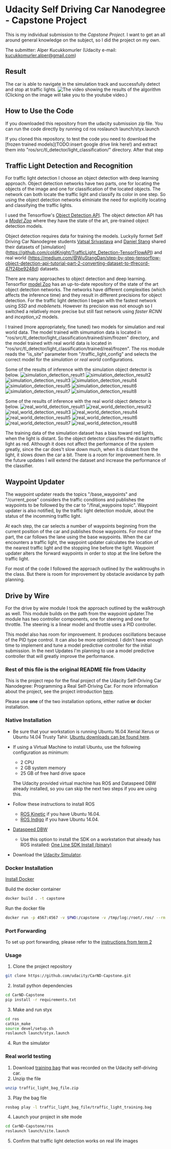 # Udacity Self Driving Car Nanodegree - Capstone Project

This is my individual submission to the _Capstone Project_. I want to get an all around general knowledge on the subject, so I did the project on my own. 

The submitter: Alper Kucukkomurler (Udacity e-mail: kucukkomurler.alper@gmail.com)

## Result

The car is able to navigate in the simulation track and successfully detect and stop at traffic lights.
![[The video showing the results of the algorithm](https://img.youtube.com/vi/prIGJmnVdkM/0.jpg)](https://youtu.be/prIGJmnVdkM)
(Clicking on the image will take you to the youtube video.)

## How to Use the Code

If you downloaded this repository from the udacity submission zip file. You can run the code directly by running
    cd ros
    roslaunch launch/styx.launch

If you cloned this repository, to test the code you need to download the [frozen trained models](TODO:insert google drive link here!) and extract them into "ros/src/tl_detector/light_classification/" directory. After that step 

## Traffic Light Detection and Recognition

For traffic light detection I choose an object detection with deep learning approach. Object detection networks have two parts, one for locating the objects of the image and one for classification of the located objects. The network can both locate the traffic light and classify its color in one step. So using the object detection networks elminiate the need for explicitly locating and classifying the traffic lights.

I used the Tensorflow's [Object Detection API](https://github.com/tensorflow/models/tree/master/research/object_detection). The object detection API has a [_Model Zoo_](https://github.com/tensorflow/models/blob/master/research/object_detection/g3doc/detection_model_zoo.md) where they have the state of the art, pre-trained object detection models.

Object detection requires data for training the models. Luckyily formet Self Driving Car Nanodegree students [Vatsal Srivastava](https://becominghuman.ai/@Vatsal410) and [Daniel Stang](https://medium.com/@WuStangDan) shared their datasets of [simulation] (https://github.com/coldKnight/TrafficLight_Detection-TensorFlowAPI) and real world (https://medium.com/@WuStangDan/step-by-step-tensorflow-object-detection-api-tutorial-part-2-converting-dataset-to-tfrecord-47f24be9248d) datasets.

There are many approaches to object detection and deep learning. Tensorflor [model Zoo](https://github.com/tensorflow/models/blob/master/research/object_detection/g3doc/detection_model_zoo.md) has an up-to-date repository of the state of the art object detection networks. The networks have different complexities (which affects the inference time) and they result in different precisions for object detection. For the traffic light detection I began with the fastest network using _SSD_ and _mobilenets_. However its precision was not enough so I switched a relatively more precise but still fast network using _faster RCNN_ and _inception_v2_ models. 

I trained (more appropriately, fine tuned) two models for simulation and real world data. The model trained with simumation data is located in "ros/src/tl_detector/light_classification/trained/sim/frozen" directory, and the model trained with real world data is located in "ros/src/tl_detector/light_classification/trained/real/frozen". The ros module reads the "is_site" parameter from "/traffic_light_config" and selects the correct model for the _simulation_ or _real world_ configurations. 

Some of the results of inference with the simulation object detector is below. 
![simulation_detection_result1](detection_results/sim/1.png)
![simulation_detection_result2](detection_results/sim/2.png)
![simulation_detection_result3](detection_results/sim/3.png)
![simulation_detection_result4](detection_results/sim/4.png)
![simulation_detection_result5](detection_results/sim/5.png)
![simulation_detection_result6](detection_results/sim/6.png)
![simulation_detection_result7](detection_results/sim/7.png)
![simulation_detection_result8](detection_results/sim/8.png)

Some of the results of inference with the real world object detector is below. 
![real_world_detection_result1](detection_results/real/1.png)
![real_world_detection_result2](detection_results/real/2.png)
![real_world_detection_result3](detection_results/real/3.png)
![real_world_detection_result4](detection_results/real/4.png)
![real_world_detection_result5](detection_results/real/5.png)
![real_world_detection_result6](detection_results/real/6.png)
![real_world_detection_result7](detection_results/real/7.png)
![real_world_detection_result8](detection_results/real/8.png)

The training data of the simulation dataset has a bias toward red lights, when the light is distant. So the object detector classifies the distant traffic light as red. Although it does not affect the performance of the system greatly, since the car does't slow down much, when it is distant from the light, it slows down the car a bit. There is a room for improvement here. In the future updates I will extend the dataset and increase the performance of the classifier.

## Waypoint Updater

The waypoint updater reads the topics "/base_waypoints" and "/current_pose" considers the traffic conditions and publishes the waypoints to be followed by the car to "/final_waypoins topic". Waypoint updater is also notified, by the traffic light detection module, about the status of the incomming traffic light.

At each step, the car selects a number of waypoints beginning from the current position of the car and publishes those waypoints. For most of the part, the car follows the lane using the base waypoints. When the car encounters a traffic light, the waypoint updater calculates the location of the nearest traffic light and the stopping line before the light. Waypoint updater alters the forward waypoints in order to stop at the line before the traffic light.

For most of the code I followed the approach outlined by the walktroughs in the class. But there is room for improvement by obstacle avoidance by path planning.

## Drive by Wire

For the drive by wire module I took the approach outlined by the walktrough as well. This module builds on the path from the waypoint updater.The module has two controller components, one for steering and one for throttle. The steering is a linear model and throttle uses a PID controller.

This model also has room for improvement. It produces oscillations because of the PID type control. It can also be more optimized. I didn't have enough time to implement and tune a model predictive controller for the initial submission. In the next Updates I'm planning to use a model predictive controller that will greatly improve the performance.


### Rest of this file is the original README file from Udacity

This is the project repo for the final project of the Udacity Self-Driving Car Nanodegree: Programming a Real Self-Driving Car. For more information about the project, see the project introduction [here](https://classroom.udacity.com/nanodegrees/nd013/parts/6047fe34-d93c-4f50-8336-b70ef10cb4b2/modules/e1a23b06-329a-4684-a717-ad476f0d8dff/lessons/462c933d-9f24-42d3-8bdc-a08a5fc866e4/concepts/5ab4b122-83e6-436d-850f-9f4d26627fd9).

Please use **one** of the two installation options, either native **or** docker installation.

### Native Installation

* Be sure that your workstation is running Ubuntu 16.04 Xenial Xerus or Ubuntu 14.04 Trusty Tahir. [Ubuntu downloads can be found here](https://www.ubuntu.com/download/desktop).
* If using a Virtual Machine to install Ubuntu, use the following configuration as minimum:
  * 2 CPU
  * 2 GB system memory
  * 25 GB of free hard drive space

  The Udacity provided virtual machine has ROS and Dataspeed DBW already installed, so you can skip the next two steps if you are using this.

* Follow these instructions to install ROS
  * [ROS Kinetic](http://wiki.ros.org/kinetic/Installation/Ubuntu) if you have Ubuntu 16.04.
  * [ROS Indigo](http://wiki.ros.org/indigo/Installation/Ubuntu) if you have Ubuntu 14.04.
* [Dataspeed DBW](https://bitbucket.org/DataspeedInc/dbw_mkz_ros)
  * Use this option to install the SDK on a workstation that already has ROS installed: [One Line SDK Install (binary)](https://bitbucket.org/DataspeedInc/dbw_mkz_ros/src/81e63fcc335d7b64139d7482017d6a97b405e250/ROS_SETUP.md?fileviewer=file-view-default)
* Download the [Udacity Simulator](https://github.com/udacity/CarND-Capstone/releases).

### Docker Installation
[Install Docker](https://docs.docker.com/engine/installation/)

Build the docker container
```bash
docker build . -t capstone
```

Run the docker file
```bash
docker run -p 4567:4567 -v $PWD:/capstone -v /tmp/log:/root/.ros/ --rm -it capstone
```

### Port Forwarding
To set up port forwarding, please refer to the [instructions from term 2](https://classroom.udacity.com/nanodegrees/nd013/parts/40f38239-66b6-46ec-ae68-03afd8a601c8/modules/0949fca6-b379-42af-a919-ee50aa304e6a/lessons/f758c44c-5e40-4e01-93b5-1a82aa4e044f/concepts/16cf4a78-4fc7-49e1-8621-3450ca938b77)

### Usage

1. Clone the project repository
```bash
git clone https://github.com/udacity/CarND-Capstone.git
```

2. Install python dependencies
```bash
cd CarND-Capstone
pip install -r requirements.txt
```
3. Make and run styx
```bash
cd ros
catkin_make
source devel/setup.sh
roslaunch launch/styx.launch
```
4. Run the simulator

### Real world testing
1. Download [training bag](https://s3-us-west-1.amazonaws.com/udacity-selfdrivingcar/traffic_light_bag_file.zip) that was recorded on the Udacity self-driving car.
2. Unzip the file
```bash
unzip traffic_light_bag_file.zip
```
3. Play the bag file
```bash
rosbag play -l traffic_light_bag_file/traffic_light_training.bag
```
4. Launch your project in site mode
```bash
cd CarND-Capstone/ros
roslaunch launch/site.launch
```
5. Confirm that traffic light detection works on real life images
